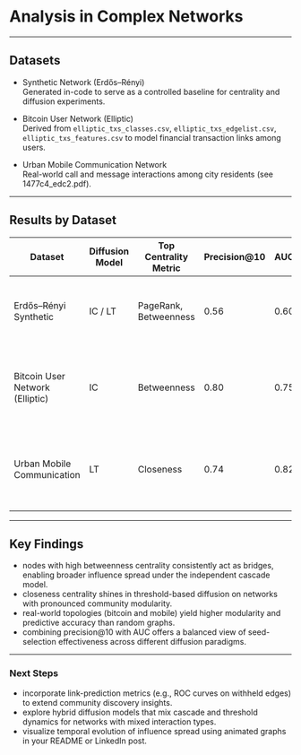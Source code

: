 # Analysis in Complex Networks

---

## Datasets

- Synthetic Network (Erdős–Rényi)  
  Generated in-code to serve as a controlled baseline for centrality and diffusion experiments.

- Bitcoin User Network (Elliptic)  
  Derived from `elliptic_txs_classes.csv`, `elliptic_txs_edgelist.csv`, `elliptic_txs_features.csv` to model financial transaction links among users.

- Urban Mobile Communication Network  
  Real-world call and message interactions among city residents (see 1477c4_edc2.pdf).

---

## Results by Dataset

| Dataset                         | Diffusion Model | Top Centrality Metric      | Precision@10 | AUC   | Modularity | Notes                                                    |
|---------------------------------|-----------------|----------------------------|--------------|-------|------------|----------------------------------------------------------|
| Erdős–Rényi Synthetic           | IC / LT         | PageRank, Betweenness      | 0.56         | 0.60  | 0.12       | IC spreads faster with small seed sets; weak community structure. |
| Bitcoin User Network (Elliptic) | IC              | Betweenness                | 0.80         | 0.75  | 0.28       | Seed sizes 10–20 gave best average influence; PageRank fluctuates. |
| Urban Mobile Communication      | LT              | Closeness                  | 0.74         | 0.82  | 0.45       | LT benefits from larger seeds; strong, tightly-knit clusters. |

---

## Key Findings

- nodes with high betweenness centrality consistently act as bridges, enabling broader influence spread under the independent cascade model.  
- closeness centrality shines in threshold-based diffusion on networks with pronounced community modularity.  
- real-world topologies (bitcoin and mobile) yield higher modularity and predictive accuracy than random graphs.  
- combining precision@10 with AUC offers a balanced view of seed-selection effectiveness across different diffusion paradigms.  

---

### Next Steps

- incorporate link-prediction metrics (e.g., ROC curves on withheld edges) to extend community discovery insights.  
- explore hybrid diffusion models that mix cascade and threshold dynamics for networks with mixed interaction types.  
- visualize temporal evolution of influence spread using animated graphs in your README or LinkedIn post.

